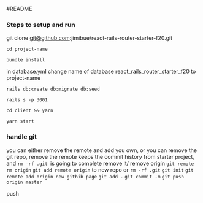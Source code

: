 #README

### Steps to setup and run

git clone git@github.com:jimibue/react-rails-router-starter-f20.git <project-name>

`cd project-name`

`bundle install`

in database.yml change name of database react_rails_router_starter_f20 to project-name

`rails db:create db:migrate db:seed`

`rails s -p 3001`

`cd client && yarn`

`yarn start`

### handle git
you can either remove the remote and add you own, or you can remove the git repo, remove the remote keeps the commit history from starter project, and 
`rm -rf .git `is going to complete remove it/
remove origin `git remote rm origin`
`git add remote origin` to new repo
or `rm -rf .git` `git init` 
`git remote add origin new githib page` 
`git add .` 
`git commit -m` 
`git push origin master`

push